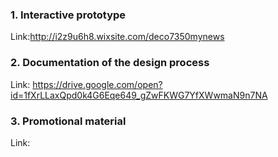 ### 1. Interactive prototype
Link:http://i2z9u6h8.wixsite.com/deco7350mynews
### 2. Documentation of the design process 
Link: https://drive.google.com/open?id=1fXrLLaxQpd0k4G6Eqe649_gZwFKWG7YfXWwmaN9n7NA
### 3. Promotional material
Link:
